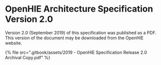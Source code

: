 # OpenHIE Architecture Specification Version 2.0

Version 2.0 (September 2019) of this specification was published as a PDF. This version of the document may be downloaded from the OpenHIE website.

{% file src=".gitbook/assets/2019 - OpenHIE Specification Release 2.0 Archival Copy.pdf" %}
